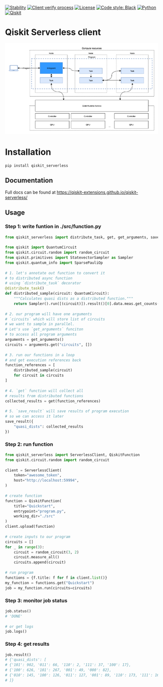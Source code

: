 [![Stability](https://img.shields.io/badge/stability-alpha-f4d03f.svg)](https://github.com/Qiskit-Extensions/qiskit-serverless/releases)
[![Client verify process](https://github.com/Qiskit-Extensions/qiskit-serverless/actions/workflows/client-verify.yaml/badge.svg)](https://github.com/Qiskit-Extensions/qiskit-serverless/actions/workflows/client-verify.yaml)
[![License](https://img.shields.io/github/license/qiskit-community/quantum-prototype-template?label=License)](https://github.com/qiskit-community/quantum-prototype-template/blob/main/LICENSE.txt)
[![Code style: Black](https://img.shields.io/badge/Code%20style-Black-000.svg)](https://github.com/psf/black)
[![Python](https://img.shields.io/badge/Python-3.9%20%7C%203.10-informational)](https://www.python.org/)
[![Qiskit](https://img.shields.io/badge/Qiskit-%E2%89%A5%200.39.0-6133BD)](https://github.com/Qiskit/qiskit)

# Qiskit Serverless client

![diagram](https://raw.githubusercontent.com/Qiskit-Extensions/qiskit-serverless/main/docs/images/qs_diagram.png)

# Installation

```shell
pip install qiskit_serverless
```

## Documentation

Full docs can be found at https://qiskit-extensions.github.io/qiskit-serverless/

## Usage

### Step 1: write funtion in ./src/function.py

```python
from qiskit_serverless import distribute_task, get, get_arguments, save_result

from qiskit import QuantumCircuit
from qiskit.circuit.random import random_circuit
from qiskit.primitives import StatevectorSampler as Sampler
from qiskit.quantum_info import SparsePauliOp

# 1. let's annotate out function to convert it
# to distributed async function
# using `distribute_task` decorator
@distribute_task()
def distributed_sample(circuit: QuantumCircuit):
    """Calculates quasi dists as a distributed function."""
    return Sampler().run([(circuit)]).result()[0].data.meas.get_counts()

# 2. our program will have one arguments
# `circuits` which will store list of circuits
# we want to sample in parallel.
# Let's use `get_arguments` funciton
# to access all program arguments
arguments = get_arguments()
circuits = arguments.get("circuits", [])

# 3. run our functions in a loop
# and get execution references back
function_references = [
    distributed_sample(circuit)
    for circuit in circuits
]

# 4. `get` function will collect all
# results from distributed functions
collected_results = get(function_references)

# 5. `save_result` will save results of program execution
# so we can access it later
save_result({
    "quasi_dists": collected_results
})
```
 

### Step 2: run function

```python
from qiskit_serverless import ServerlessClient, QiskitFunction
from qiskit.circuit.random import random_circuit

client = ServerlessClient(
    token="awesome_token", 
    host="http://localhost:59994",
)

# create function
function = QiskitFunction(
    title="Quickstart",
    entrypoint="program.py",
    working_dir="./src"
)
client.upload(function)

# create inputs to our program
circuits = []
for _ in range(3):
    circuit = random_circuit(3, 2)
    circuit.measure_all()
    circuits.append(circuit)

# run program
functions = {f.title: f for f in client.list()}
my_function = functions.get("Quickstart")
job = my_function.run(circuits=circuits)
```

### Step 3: monitor job status

```python
job.status()
# 'DONE'

# or get logs
job.logs()
```


### Step 4: get results

```python
job.result()
# {'quasi_dists': [
# {'101': 902, '011': 66, '110': 2, '111': 37, '100': 17},
# {'100': 626, '101': 267, '001': 49, '000': 82},
# {'010': 145, '100': 126, '011': 127, '001': 89, '110': 173, '111': 166, '000': 94, '101': 104}
# ]}
```
